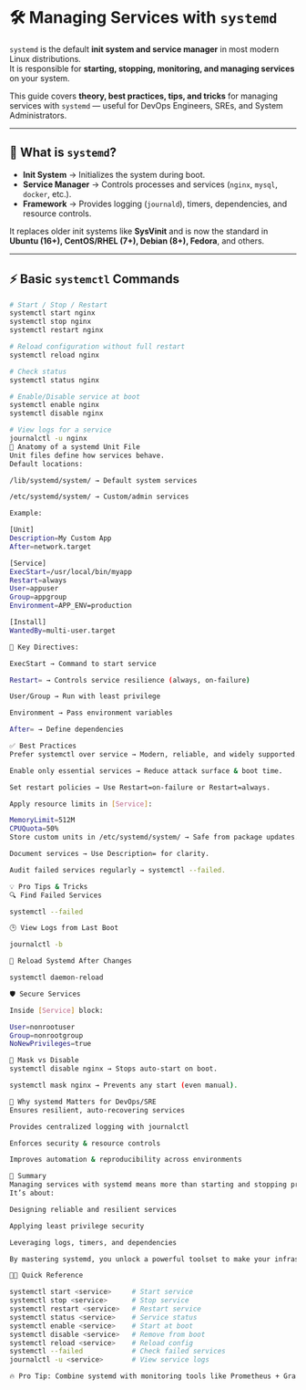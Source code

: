 # 🛠️ Managing Services with `systemd`

`systemd` is the default **init system and service manager** in most modern Linux distributions.  
It is responsible for **starting, stopping, monitoring, and managing services** on your system.  

This guide covers **theory, best practices, tips, and tricks** for managing services with `systemd` — useful for DevOps Engineers, SREs, and System Administrators.

---

## 📖 What is `systemd`?

- **Init System** → Initializes the system during boot.  
- **Service Manager** → Controls processes and services (`nginx`, `mysql`, `docker`, etc.).  
- **Framework** → Provides logging (`journald`), timers, dependencies, and resource controls.  

It replaces older init systems like **SysVinit** and is now the standard in **Ubuntu (16+), CentOS/RHEL (7+), Debian (8+), Fedora**, and others.

---

## ⚡ Basic `systemctl` Commands

```bash
# Start / Stop / Restart
systemctl start nginx
systemctl stop nginx
systemctl restart nginx

# Reload configuration without full restart
systemctl reload nginx

# Check status
systemctl status nginx

# Enable/Disable service at boot
systemctl enable nginx
systemctl disable nginx

# View logs for a service
journalctl -u nginx
📂 Anatomy of a systemd Unit File
Unit files define how services behave.
Default locations:

/lib/systemd/system/ → Default system services

/etc/systemd/system/ → Custom/admin services

Example:

[Unit]
Description=My Custom App
After=network.target

[Service]
ExecStart=/usr/local/bin/myapp
Restart=always
User=appuser
Group=appgroup
Environment=APP_ENV=production

[Install]
WantedBy=multi-user.target

🔑 Key Directives:

ExecStart → Command to start service

Restart= → Controls service resilience (always, on-failure)

User/Group → Run with least privilege

Environment → Pass environment variables

After= → Define dependencies

✅ Best Practices
Prefer systemctl over service → Modern, reliable, and widely supported.

Enable only essential services → Reduce attack surface & boot time.

Set restart policies → Use Restart=on-failure or Restart=always.

Apply resource limits in [Service]:

MemoryLimit=512M
CPUQuota=50%
Store custom units in /etc/systemd/system/ → Safe from package updates.

Document services → Use Description= for clarity.

Audit failed services regularly → systemctl --failed.

💡 Pro Tips & Tricks
🔍 Find Failed Services

systemctl --failed

🕒 View Logs from Last Boot

journalctl -b

🔄 Reload Systemd After Changes

systemctl daemon-reload

🛡️ Secure Services

Inside [Service] block:

User=nonrootuser
Group=nonrootgroup
NoNewPrivileges=true

🧹 Mask vs Disable
systemctl disable nginx → Stops auto-start on boot.

systemctl mask nginx → Prevents any start (even manual).

🚀 Why systemd Matters for DevOps/SRE
Ensures resilient, auto-recovering services

Provides centralized logging with journalctl

Enforces security & resource controls

Improves automation & reproducibility across environments

🎯 Summary
Managing services with systemd means more than starting and stopping processes.
It’s about:

Designing reliable and resilient services

Applying least privilege security

Leveraging logs, timers, and dependencies

By mastering systemd, you unlock a powerful toolset to make your infrastructure more robust, secure, and automated.

🧑‍💻 Quick Reference

systemctl start <service>     # Start service
systemctl stop <service>      # Stop service
systemctl restart <service>   # Restart service
systemctl status <service>    # Service status
systemctl enable <service>    # Start at boot
systemctl disable <service>   # Remove from boot
systemctl reload <service>    # Reload config
systemctl --failed            # Check failed services
journalctl -u <service>       # View service logs

🔥 Pro Tip: Combine systemd with monitoring tools like Prometheus + Grafana to track service uptime and failures for production-ready observability.
